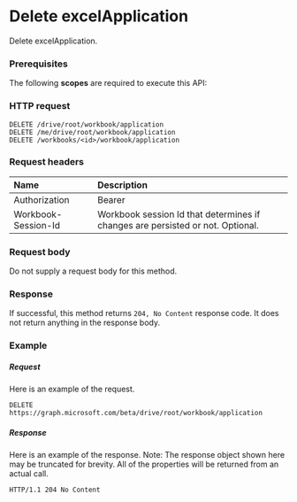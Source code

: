 # Delete excelApplication

Delete excelApplication.
### Prerequisites
The following **scopes** are required to execute this API: 
### HTTP request
<!-- { "blockType": "ignored" } -->
```http
DELETE /drive/root/workbook/application
DELETE /me/drive/root/workbook/application
DELETE /workbooks/<id>/workbook/application

```
### Request headers
| Name       | Description|
|:---------------|:----------|
| Authorization  | Bearer <code>|
| Workbook-Session-Id  | Workbook session Id that determines if changes are persisted or not. Optional.|

### Request body
Do not supply a request body for this method.


### Response
If successful, this method returns `204, No Content` response code. It does not return anything in the response body.

### Example
##### Request
Here is an example of the request.
<!-- {
  "blockType": "request",
  "name": "delete_excelapplication"
}-->
```http
DELETE https://graph.microsoft.com/beta/drive/root/workbook/application
```
##### Response
Here is an example of the response. Note: The response object shown here may be truncated for brevity. All of the properties will be returned from an actual call.
<!-- {
  "blockType": "response",
  "truncated": true
} -->
```http
HTTP/1.1 204 No Content
```

<!-- uuid: 8fcb5dbc-d5aa-4681-8e31-b001d5168d79
2015-10-25 14:57:30 UTC -->
<!-- {
  "type": "#page.annotation",
  "description": "Delete excelApplication",
  "keywords": "",
  "section": "documentation",
  "tocPath": ""
}-->